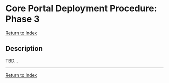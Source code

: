 # Core Portal Deployment Procedure: Phase 3

[Return to Index](../index.md)

## Description

TBD...






---

[Return to Index](../index.md)
